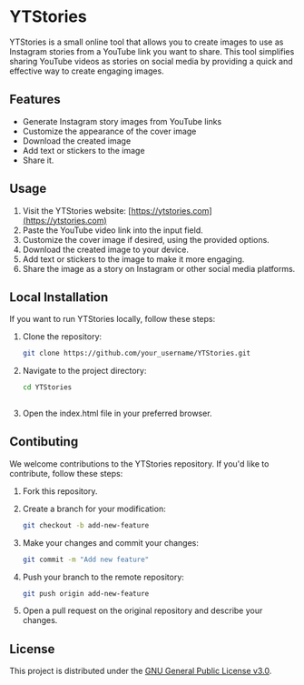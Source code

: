 # YTStories

YTStories is a small online tool that allows you to create images to use as Instagram stories from a YouTube link you want to share. This tool simplifies sharing YouTube videos as stories on social media by providing a quick and effective way to create engaging images.

## Features

- Generate Instagram story images from YouTube links
- Customize the appearance of the cover image
- Download the created image
- Add text or stickers to the image
- Share it.

## Usage

1. Visit the YTStories website: [https://ytstories.com](https://ytstories.com)
2. Paste the YouTube video link into the input field.
3. Customize the cover image if desired, using the provided options.
4. Download the created image to your device.
5. Add text or stickers to the image to make it more engaging.
6. Share the image as a story on Instagram or other social media platforms.

## Local Installation

If you want to run YTStories locally, follow these steps:

1. Clone the repository:

   ```bash
   git clone https://github.com/your_username/YTStories.git
   
2. Navigate to the project directory:

   ```bash
   cd YTStories
  
3. Open the index.html file in your preferred browser.

## Contibuting
We welcome contributions to the YTStories repository. If you'd like to contribute, follow these steps:

1. Fork this repository.
2. Create a branch for your modification:

   ```bash
   git checkout -b add-new-feature

3. Make your changes and commit your changes:

   ```bash
   git commit -m "Add new feature"

4. Push your branch to the remote repository:

   ```bash
   git push origin add-new-feature

5. Open a pull request on the original repository and describe your changes.

## License

This project is distributed under the [GNU General Public License v3.0](LICENSE).
